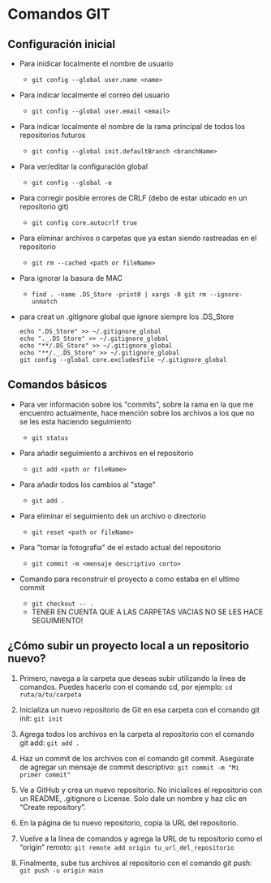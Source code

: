 # Comandos GIT

## Configuración inicial

- Para inidicar localmente el nombre de usuario
  - `git config --global user.name <name>`

- Para indicar localmente el correo del usuario
  - `git config --global user.email <email>`

- Para indicar localmente el nombre de la rama principal de todos los repositorios futuros
  - `git config --global init.defaultBranch <branchName>`

- Para ver/editar la configuración global
  - `git config --global -e`

- Para corregir posible errores de CRLF (debo de estar ubicado en un repositorio git)
  - `git config core.autocrlf true`

- Para eliminar archivos o carpetas que ya estan siendo rastreadas en el repositorio
  - `git rm --cached <path or fileName>`

- Para ignorar la basura de MAC
  - `find . -name .DS_Store -print0 | xargs -0 git rm --ignore-unmatch`

- para creat un .gitignore global que ignore siempre los .DS_Store
  ```
  echo ".DS_Store" >> ~/.gitignore_global
  echo "._.DS_Store" >> ~/.gitignore_global
  echo "**/.DS_Store" >> ~/.gitignore_global
  echo "**/._.DS_Store" >> ~/.gitignore_global
  git config --global core.excludesfile ~/.gitignore_global
  ```

## Comandos básicos

 - Para ver información sobre los "commits", sobre la rama en la que me encuentro actualmente, hace mención sobre los archivos a los que no se les esta haciendo seguimiento
   - `git status`
 
 - Para añadir seguimiento a archivos en el repositorio
   - `git add <path or fileName>`
   
 - Para añadir todos los cambios al "stage"
   - `git add .` 
 
 - Para eliminar el seguimiento dek un archivo o directorio
   - `git reset <path or fileName>`

 - Para "tomar la fotografia" de el estado actual del repositorio
   - `git commit -m <mensaje descriptivo corto>`
 
 - Comando para reconstruir el proyecto a como estaba en el ultimo commit
   - `git checkout -- .`
   - TENER EN CUENTA QUE A LAS CARPETAS VACIAS NO SE LES HACE SEGUIMIENTO!

## ¿Cómo subir un proyecto local a un repositorio nuevo?
  1. Primero, navega a la carpeta que deseas subir utilizando la línea de comandos. Puedes hacerlo con el comando cd, por ejemplo:
  `cd ruta/a/tu/carpeta`

  2. Inicializa un nuevo repositorio de Git en esa carpeta con el comando git init:
  `git init`

  3. Agrega todos los archivos en la carpeta al repositorio con el comando git add:
  `git add .`

  4. Haz un commit de los archivos con el comando git commit. Asegúrate de agregar un mensaje de commit descriptivo:
  `git commit -m "Mi primer commit"`

  5. Ve a GitHub y crea un nuevo repositorio. No inicialices el repositorio con un README, .gitignore o License. Solo dale un nombre y haz clic en “Create repository”.
  6. En la página de tu nuevo repositorio, copia la URL del repositorio.
  7. Vuelve a la línea de comandos y agrega la URL de tu repositorio como el “origin” remoto:
  `git remote add origin tu_url_del_repositorio`

  1. Finalmente, sube tus archivos al repositorio con el comando git push:
  `git push -u origin main`